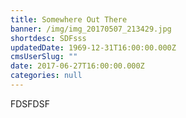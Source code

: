 ```yaml
---
title: Somewhere Out There
banner: /img/img_20170507_213429.jpg
shortdesc: SDFsss
updatedDate: 1969-12-31T16:00:00.000Z
cmsUserSlug: ""
date: 2017-06-27T16:00:00.000Z
categories: null
---
```


FDSFDSF